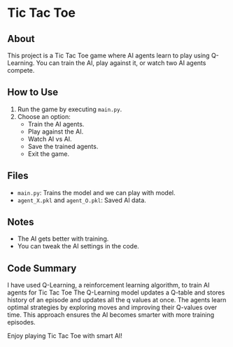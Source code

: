 # Tic Tac Toe 

## About
This project is a Tic Tac Toe game where AI agents learn to play using Q-Learning. You can train the AI, play against it, or watch two AI agents compete.

## How to Use
1. Run the game by executing `main.py`.
2. Choose an option:
   - Train the AI agents.
   - Play against the AI.
   - Watch AI vs AI.
   - Save the trained agents.
   - Exit the game.

## Files
- `main.py`: Trains the model and we  can play with model.
- `agent_X.pkl` and `agent_O.pkl`: Saved AI data.

## Notes
- The AI gets better with training.
- You can tweak the AI settings in the code.

## Code Summary
I have used  Q-Learning, a reinforcement learning algorithm, to train AI agents for Tic Tac Toe
The Q-Learning model updates a Q-table and stores history of an episode and updates all the q values at once.
The agents learn optimal strategies by exploring moves and improving their Q-values over time. This approach ensures the AI becomes smarter with more training episodes.

Enjoy playing Tic Tac Toe with smart AI!
